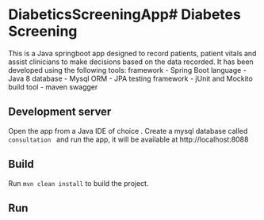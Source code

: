 # DiabeticsScreeningApp# Diabetes Screening

This is a Java springboot app designed to record patients, patient vitals and assist clinicians to make
decisions based on the data recorded.
It has been developed using the following tools:
framework - Spring Boot
language - Java 8
database - Mysql
ORM - JPA
testing framework - jUnit and Mockito
build tool - maven
swagger

## Development server

Open the app from a Java IDE of choice . Create a mysql database called `consultation ` and run the app, it will be
available at http://localhost:8088

## Build

Run `mvn clean install` to build the project.

## Run



